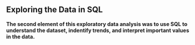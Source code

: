 ## Exploring the Data in SQL

**The second element of this exploratory data analysis was to use SQL to understand the dataset, indentify trends, and interpret important values in the data.**

